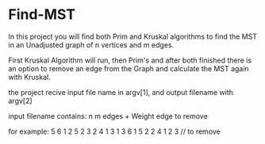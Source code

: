 # Find-MST

In this project you will find both Prim and Kruskal algorithms to find the MST in an Unadjusted graph of n vertices and m edges.

First Kruskal Algorithm will run, then Prim's and after both finished there is an option to remove an edge from the Graph and calculate the MST again with Kruskal.

the project recive input file name in argv[1], and output filename with argv[2]

input filename contains:
n
m
edges + Weight
edge to remove

for example:
5
6
1 2 5
2 3 2
4 1 3
1 3 6
1 5 2
2 4 1
2 3 // to remove
